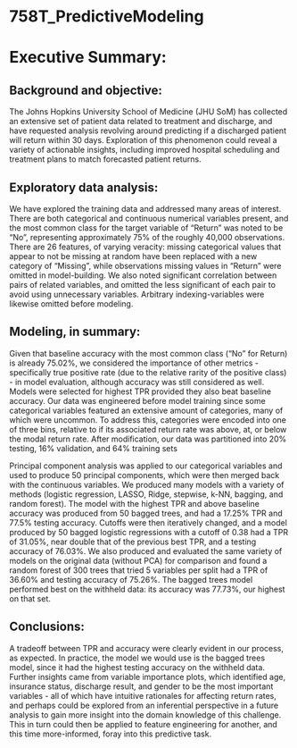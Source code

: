 # 758T_PredictiveModeling

# Executive Summary:
## Background and objective: 

The Johns Hopkins University School of Medicine (JHU SoM) has collected an extensive set of patient data related to treatment and discharge, and have requested analysis revolving around predicting if a discharged patient will return within 30 days. Exploration of this phenomenon could reveal a variety of actionable insights, including improved hospital scheduling and treatment plans to match forecasted patient returns. 
## Exploratory data analysis: 

We have explored the training data and addressed many areas of interest. There are both categorical and continuous numerical variables present, and the most common class for the target variable of “Return” was noted to be “No”, representing approximately 75% of the roughly 40,000 observations. There are 26 features, of varying veracity: missing categorical values that appear to not be missing at random have been replaced with a new category of “Missing”, while observations missing values in “Return” were omitted in model-building. We also noted significant correlation between pairs of related variables, and omitted the less significant of each pair to avoid using unnecessary variables. Arbitrary indexing-variables were likewise omitted before modeling.
## Modeling, in summary:

Given that baseline accuracy with the most common class (“No” for Return) is already 75.02%, we considered the importance of other metrics - specifically true positive rate (due to the relative rarity of the positive class) - in model evaluation, although accuracy was still considered as well. Models were selected for highest TPR provided they also beat baseline accuracy. Our data was engineered before model training since some categorical variables featured an extensive amount of categories, many of which were uncommon. To address this, categories were encoded into one of three bins, relative to if its associated return rate was above, at, or below the modal return rate. After modification, our data was partitioned into 20% testing, 16% validation, and 64% training sets

Principal component analysis was applied to our categorical variables and used to produce 50 principal components, which were then merged back with the continuous variables. We produced many models with a variety of methods (logistic regression, LASSO, Ridge, stepwise, k-NN, bagging, and random forest). The model with the highest TPR and above baseline accuracy was produced from 50 bagged trees, and had a 17.25% TPR and 77.5% testing accuracy. Cutoffs were then iteratively changed, and a model produced by 50 bagged logistic regressions with a cutoff of 0.38 had a TPR of 31.05%, near double that of the previous best TPR, and a testing accuracy of 76.03%. We also produced and evaluated the same variety of models on the original data (without PCA) for comparison and found a random forest of 300 trees that tried 5 variables per split had a TPR of 36.60% and testing accuracy of 75.26%. The bagged trees model performed best on the withheld data: its accuracy was 77.73%, our highest on that set.
## Conclusions: 

A tradeoff between TPR and accuracy were clearly evident in our process, as expected. In practice, the model we would use is the bagged trees model, since it had the highest testing accuracy on the withheld data. Further insights came from variable importance plots, which identified age, insurance status, discharge result, and gender to be the most important variables - all of which have intuitive rationales for affecting return rates, and perhaps could be explored from an inferential perspective in a future analysis to gain more insight into the domain knowledge of this challenge. This in turn could then be applied to feature engineering for another, and this time more-informed, foray into this predictive task.

